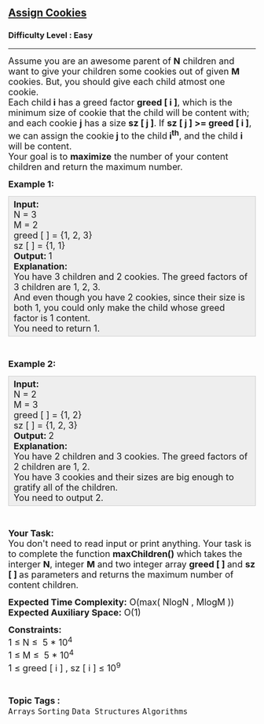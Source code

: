 <h2><a href="https://practice.geeksforgeeks.org/problems/assign-cookies/1?utm_source=youtube&utm_medium=collab_striver_ytdescription&utm_campaign=assign-cookies">Assign Cookies</a></h2><h3>Difficulty Level : Easy</h3><hr><div class="problems_problem_content__Xm_eO"><p><span style="font-size:18px">Assume you are an awesome&nbsp;parent of <strong>N</strong> children&nbsp;and want to give your children some cookies out of given <strong>M</strong> cookies. But, you should give each child atmost one cookie.<br>
Each child<strong> i</strong> has a greed factor <strong>greed [ i ]</strong>, which is the minimum size of cookie that the child will be content with; and each cookie <strong>j</strong> has a size <strong>sz&nbsp;[ j ]</strong>. If <strong>sz [ j ] &gt;= greed [ i ]</strong>, we can assign the cookie<strong> j</strong> to the child<strong> i<sup>th</sup></strong>, and the child <strong>i</strong> will be content.<br>
Your goal is to <strong>maximize</strong> the number of your content children and return&nbsp;the maximum number.</span></p>

<p><span style="font-size:18px"><strong>Example 1:</strong></span></p>

<div style="--darkreader-inline-bgcolor:#222426; --darkreader-inline-bgimage:initial; --darkreader-inline-border-bottom:#3e4446; --darkreader-inline-border-left:#3e4446; --darkreader-inline-border-right:#3e4446; --darkreader-inline-border-top:#3e4446; background:#eeeeee; border:1px solid #cccccc; padding:5px 10px"><span style="font-size:18px"><strong>Input:</strong><br>
N = 3&nbsp;<br>
M = 2<br>
greed [ ] = {1, 2, 3}<br>
sz [ ] = {1, 1}<br>
<strong>Output: </strong>1<br>
<strong>Explanation:</strong>&nbsp;<br>
You have 3 children and 2 cookies. The greed factors of 3 children are 1, 2, 3.</span><br>
<span style="font-size:18px">And even though you have 2 cookies, since their size is both 1, you could only make the child whose greed factor is 1 content.<br>
You need to return&nbsp;1.</span></div>

<p>&nbsp;</p>

<p><span style="font-size:18px"><strong>Example 2:</strong></span></p>

<div style="--darkreader-inline-bgcolor:#222426; --darkreader-inline-bgimage:initial; --darkreader-inline-border-bottom:#3e4446; --darkreader-inline-border-left:#3e4446; --darkreader-inline-border-right:#3e4446; --darkreader-inline-border-top:#3e4446; background:#eeeeee; border:1px solid #cccccc; padding:5px 10px"><span style="font-size:18px"><strong>Input:</strong><br>
N = 2&nbsp;<br>
M = 3<br>
greed [ ] = {1, 2}<br>
sz [ ] = {1, 2, 3}<br>
<strong>Output: </strong>2<br>
<strong>Explanation:</strong>&nbsp;<br>
You have 2&nbsp;children and 3&nbsp;cookies. The greed factors of 2 children are 1, 2.</span><br>
<span style="font-size:18px">You have 3 cookies and their sizes are big enough to gratify all of the children.<br>
You need to output 2.</span></div>

<p>&nbsp;</p>

<p><span style="font-size:18px"><strong>Your Task:</strong><br>
You don't need to read input or print anything. Your task is to complete the function <strong>maxChildren()</strong>&nbsp;which takes the interger <strong>N</strong>, integer <strong>M</strong>&nbsp;and two integer array <strong>greed [ ] </strong>and <strong>sz [ ]&nbsp;</strong>as parameters and returns the maximum number of content children.</span></p>

<p><span style="font-size:18px"><strong>Expected Time Complexity:</strong>&nbsp;O(max( NlogN , MlogM&nbsp;))<br>
<strong>Expected Auxiliary Space:</strong>&nbsp;O(1)</span></p>

<p><span style="font-size:18px"><strong>Constraints:</strong><br>
1 ≤ N ≤&nbsp; 5 * 10<sup>4</sup><br>
1 ≤ M&nbsp;≤&nbsp; 5 * 10<sup>4</sup><br>
1 ≤ greed [ i ] , sz [ i ]&nbsp;≤ 10<sup>9</sup></span></p>
</div><br><p><span style=font-size:18px><strong>Topic Tags : </strong><br><code>Arrays</code>&nbsp;<code>Sorting</code>&nbsp;<code>Data Structures</code>&nbsp;<code>Algorithms</code>&nbsp;